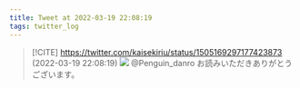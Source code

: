 ```yaml
---
title: Tweet at 2022-03-19 22:08:19
tags: twitter_log
---
```


> [!CITE] https://twitter.com/kaisekiriu/status/1505169297177423873 (2022-03-19 22:08:19)
> ![](https://twitter.com/kaisekiriu/status/1505169297177423873)
> @Penguin_danro お読みいただきありがとうございます。
